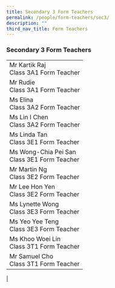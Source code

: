 ```yaml
---
title: Secondary 3 Form Teachers
permalink: /people/form-teachers/sec3/
description: ""
third_nav_title: Form Teachers
---
```

### **Secondary 3 Form Teachers**

|  |
|---|
| Mr Kartik Raj<br>Class 3A1 Form Teacher |
| Mr Rudie<br>Class 3A1 Form Teacher |
| Ms Elina<br>Class 3A2 Form Teacher |
| Ms Lin I Chen<br>Class 3A2 Form Teacher |
| Ms Linda Tan<br>Class 3E1 Form Teacher |
| Ms Wong-Chia Pei San<br>Class 3E1 Form Teacher |
| Mr Martin Ng<br>Class 3E2 Form Teacher |
| Mr Lee Hon Yen<br>Class 3E2 Form Teacher |
| Ms Lynette Wong<br>Class 3E3 Form Teacher |
| Ms Yeo Yee Teng<br>Class 3E3 Form Teacher |
| Ms Khoo Woei Lin<br>Class 3T1 Form Teacher |
| Mr Samuel Cho<br>Class 3T1 Form Teacher |
|